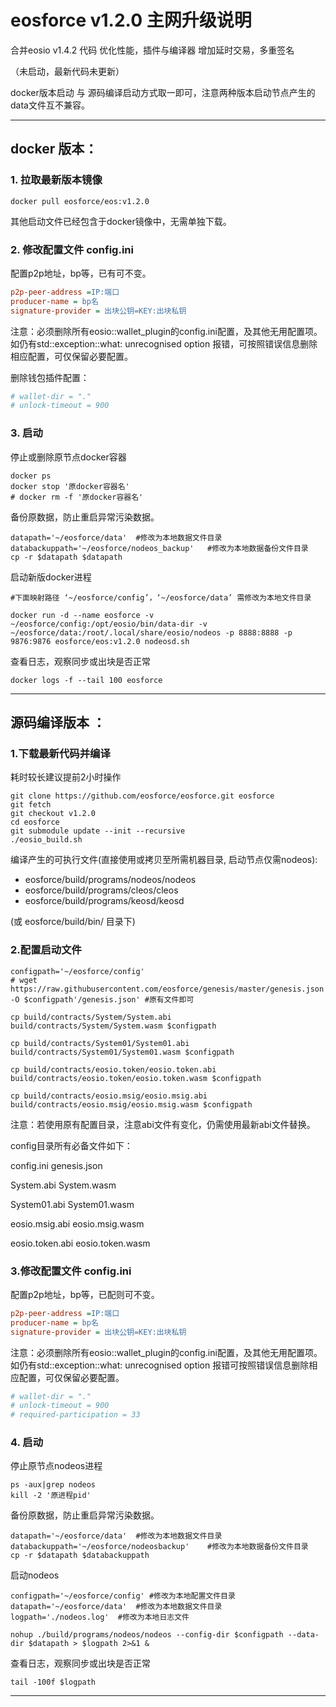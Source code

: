 # eosforce v1.2.0 主网升级说明

合并eosio v1.4.2 代码
优化性能，插件与编译器
增加延时交易，多重签名

（未启动，最新代码未更新）

docker版本启动 与 源码编译启动方式取一即可，注意两种版本启动节点产生的data文件互不兼容。

-----
## docker 版本：

### 1. 拉取最新版本镜像

```shell
docker pull eosforce/eos:v1.2.0
```

其他启动文件已经包含于docker镜像中，无需单独下载。

### 2. 修改配置文件 config.ini

配置p2p地址，bp等，已有可不变。

```ini
p2p-peer-address =IP:端口
producer-name = bp名
signature-provider = 出块公钥=KEY:出块私钥
```

注意：必须删除所有eosio::wallet_plugin的config.ini配置，及其他无用配置项。如仍有std::exception::what: unrecognised option 报错，可按照错误信息删除相应配置，可仅保留必要配置。

删除钱包插件配置：
```ini
# wallet-dir = "."
# unlock-timeout = 900
```

### 3. 启动

停止或删除原节点docker容器

```shell
docker ps
docker stop '原docker容器名'
# docker rm -f '原docker容器名' 
```

备份原数据，防止重启异常污染数据。

```shell
datapath='~/eosforce/data'	#修改为本地数据文件目录
databackuppath='~/eosforce/nodeos_backup'	#修改为本地数据备份文件目录
cp -r $datapath $datapath
```

启动新版docker进程

```shell
#下面映射路径 ‘~/eosforce/config’，‘~/eosforce/data’ 需修改为本地文件目录

docker run -d --name eosforce -v ~/eosforce/config:/opt/eosio/bin/data-dir -v ~/eosforce/data:/root/.local/share/eosio/nodeos -p 8888:8888 -p 9876:9876 eosforce/eos:v1.2.0 nodeosd.sh
```

查看日志，观察同步或出块是否正常
```shell
docker logs -f --tail 100 eosforce
```

----
## 源码编译版本 ：

### 1.下载最新代码并编译

耗时较长建议提前2小时操作

```shell
git clone https://github.com/eosforce/eosforce.git eosforce
git fetch
git checkout v1.2.0
cd eosforce 
git submodule update --init --recursive
./eosio_build.sh
```

编译产生的可执行文件(直接使用或拷贝至所需机器目录, 启动节点仅需nodeos):

- eosforce/build/programs/nodeos/nodeos
- eosforce/build/programs/cleos/cleos
- eosforce/build/programs/keosd/keosd

 (或 eosforce/build/bin/ 目录下)

### 2.配置启动文件

```shell
configpath='~/eosforce/config'
# wget https://raw.githubusercontent.com/eosforce/genesis/master/genesis.json -O $configpath'/genesis.json' #原有文件即可

cp build/contracts/System/System.abi build/contracts/System/System.wasm $configpath

cp build/contracts/System01/System01.abi build/contracts/System01/System01.wasm $configpath

cp build/contracts/eosio.token/eosio.token.abi build/contracts/eosio.token/eosio.token.wasm $configpath

cp build/contracts/eosio.msig/eosio.msig.abi build/contracts/eosio.msig/eosio.msig.wasm $configpath

```
注意：若使用原有配置目录，注意abi文件有变化，仍需使用最新abi文件替换。

config目录所有必备文件如下：

config.ini  genesis.json

System.abi  System.wasm  

System01.abi  System01.wasm  

eosio.msig.abi  eosio.msig.wasm  

eosio.token.abi  eosio.token.wasm  


### 3.修改配置文件 config.ini

配置p2p地址，bp等，已配则可不变。

```ini
p2p-peer-address =IP:端口
producer-name = bp名
signature-provider = 出块公钥=KEY:出块私钥
```

注意：必须删除所有eosio::wallet_plugin的config.ini配置，及其他无用配置项。如仍有std::exception::what: unrecognised option 报错可按照错误信息删除相应配置，可仅保留必要配置。

```ini
# wallet-dir = "."
# unlock-timeout = 900
# required-participation = 33
```

### 4. 启动

停止原节点nodeos进程

```shell
ps -aux|grep nodeos
kill -2 '原进程pid'
```

备份原数据，防止重启异常污染数据。

```shell
datapath='~/eosforce/data'	#修改为本地数据文件目录
databackuppath='~/eosforce/nodeosbackup'	#修改为本地数据备份文件目录
cp -r $datapath $databackuppath
```

启动nodeos

```shell
configpath='~/eosforce/config' #修改为本地配置文件目录
datapath='~/eosforce/data'	#修改为本地数据文件目录
logpath='./nodeos.log'	#修改为本地日志文件

nohup ./build/programs/nodeos/nodeos --config-dir $configpath --data-dir $datapath > $logpath 2>&1 &
```

查看日志，观察同步或出块是否正常

```shell
tail -100f $logpath
```

------

